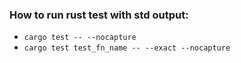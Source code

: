 ### How to run rust test with std output:  
 - `cargo test -- --nocapture`
 - `cargo test test_fn_name -- --exact --nocapture`